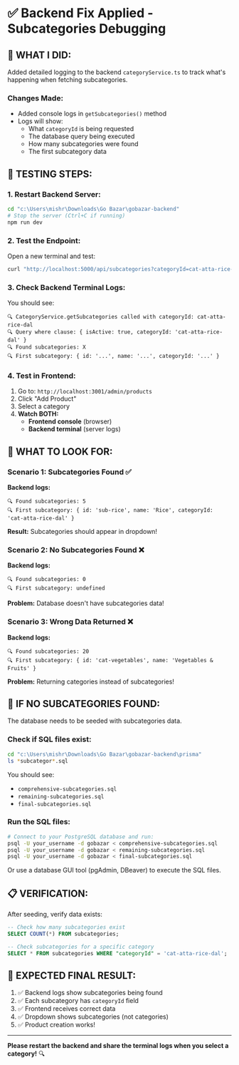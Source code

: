# ✅ Backend Fix Applied - Subcategories Debugging

## 🔧 **WHAT I DID:**

Added detailed logging to the backend `categoryService.ts` to track what's happening when fetching subcategories.

### **Changes Made:**
- Added console logs in `getSubcategories()` method
- Logs will show:
  - What `categoryId` is being requested
  - The database query being executed
  - How many subcategories were found
  - The first subcategory data

## 🧪 **TESTING STEPS:**

### **1. Restart Backend Server:**
```bash
cd "c:\Users\mishr\Downloads\Go Bazar\gobazar-backend"
# Stop the server (Ctrl+C if running)
npm run dev
```

### **2. Test the Endpoint:**
Open a new terminal and test:
```bash
curl "http://localhost:5000/api/subcategories?categoryId=cat-atta-rice-dal"
```

### **3. Check Backend Terminal Logs:**
You should see:
```
🔍 CategoryService.getSubcategories called with categoryId: cat-atta-rice-dal
🔍 Query where clause: { isActive: true, categoryId: 'cat-atta-rice-dal' }
🔍 Found subcategories: X
🔍 First subcategory: { id: '...', name: '...', categoryId: '...' }
```

### **4. Test in Frontend:**
1. Go to: `http://localhost:3001/admin/products`
2. Click "Add Product"
3. Select a category
4. **Watch BOTH:**
   - **Frontend console** (browser)
   - **Backend terminal** (server logs)

## 🎯 **WHAT TO LOOK FOR:**

### **Scenario 1: Subcategories Found ✅**
**Backend logs:**
```
🔍 Found subcategories: 5
🔍 First subcategory: { id: 'sub-rice', name: 'Rice', categoryId: 'cat-atta-rice-dal' }
```
**Result:** Subcategories should appear in dropdown!

### **Scenario 2: No Subcategories Found ❌**
**Backend logs:**
```
🔍 Found subcategories: 0
🔍 First subcategory: undefined
```
**Problem:** Database doesn't have subcategories data!

### **Scenario 3: Wrong Data Returned ❌**
**Backend logs:**
```
🔍 Found subcategories: 20
🔍 First subcategory: { id: 'cat-vegetables', name: 'Vegetables & Fruits' }
```
**Problem:** Returning categories instead of subcategories!

## 🚨 **IF NO SUBCATEGORIES FOUND:**

The database needs to be seeded with subcategories data.

### **Check if SQL files exist:**
```bash
cd "c:\Users\mishr\Downloads\Go Bazar\gobazar-backend\prisma"
ls *subcategor*.sql
```

You should see:
- `comprehensive-subcategories.sql`
- `remaining-subcategories.sql`
- `final-subcategories.sql`

### **Run the SQL files:**
```bash
# Connect to your PostgreSQL database and run:
psql -U your_username -d gobazar < comprehensive-subcategories.sql
psql -U your_username -d gobazar < remaining-subcategories.sql
psql -U your_username -d gobazar < final-subcategories.sql
```

Or use a database GUI tool (pgAdmin, DBeaver) to execute the SQL files.

## 📋 **VERIFICATION:**

After seeding, verify data exists:
```sql
-- Check how many subcategories exist
SELECT COUNT(*) FROM subcategories;

-- Check subcategories for a specific category
SELECT * FROM subcategories WHERE "categoryId" = 'cat-atta-rice-dal';
```

## 🎉 **EXPECTED FINAL RESULT:**

1. ✅ Backend logs show subcategories being found
2. ✅ Each subcategory has `categoryId` field
3. ✅ Frontend receives correct data
4. ✅ Dropdown shows subcategories (not categories)
5. ✅ Product creation works!

---

**Please restart the backend and share the terminal logs when you select a category!** 🔍
